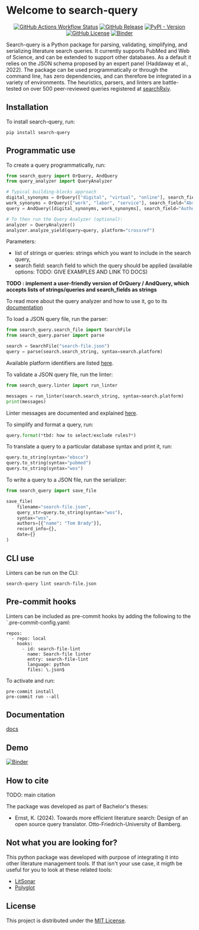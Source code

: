 #  Welcome to search-query

<div align="center">

[![GitHub Actions Workflow Status](https://img.shields.io/github/actions/workflow/status/CoLRev-Environment/search-query/.github%2Fworkflows%2Ftests.yml?label=tests)](https://github.com/CoLRev-Environment/search-query/actions/workflows/tests.yml)
[![GitHub Release](https://img.shields.io/github/v/release/CoLRev-Environment/search-query)](https://github.com/CoLRev-Environment/search-query/releases/)
[![PyPI - Version](https://img.shields.io/pypi/v/search-query?color=blue)](https://pypi.org/project/search-query/)
[![GitHub License](https://img.shields.io/github/license/CoLRev-Environment/search-query)](https://github.com/CoLRev-Environment/search-query/releases/)
[![Binder](https://mybinder.org/badge_logo.svg)](https://mybinder.org/v2/gh/CoLRev-Environment/search-query/HEAD?labpath=docs%2Fsource%2Fdemo.ipynb)

</div>

Search-query is a Python package for parsing, validating, simplifying, and serializing literature search queries.
It currently supports PubMed and Web of Science, and can be extended to support other databases.
As a default it relies on the JSON schema proposed by an expert panel (Haddaway et al., 2022).
The package can be used programmatically or through the command line, has zero dependencies, and can therefore be integrated in a variety of environments.
The heuristics, parsers, and linters are battle-tested on over 500 peer-reviewed queries registered at [searchRxiv](https://www.cabidigitallibrary.org/journal/searchrxiv).

## Installation

To install search-query, run:

```
pip install search-query
```

## Programmatic use

To create a query programmatically, run:

```Python
from search_query import OrQuery, AndQuery
from query_analyzer import QueryAnalyzer

# Typical building-blocks approach
digital_synonyms = OrQuery(["digital", "virtual", "online"], search_field="Abstract")
work_synonyms = OrQuery(["work", "labor", "service"], search_field="Abstract")
query = AndQuery([digital_synonyms, work_synonyms], search_field="Author Keywords")

# To then run the Query Analyzer (optional):
analyzer = QueryAnalyzer()
analyzer.analyze_yield(query=query, platform="crossref")
```

Parameters:

- list of strings or queries: strings which you want to include in the search query,
- search field: search field to which the query should be applied (available options: TODO: GIVE EXAMPLES AND LINK TO DOCS)

**TODO : implement a user-friendly version of OrQuery / AndQuery, which accepts lists of strings/queries and search_fields as strings**

To read more about the query analyzer and how to use it, go to its [documentation](query_analyzer/analyzer_README.md)

To load a JSON query file, run the parser:

```python
from search_query.search_file import SearchFile
from search_query.parser import parse

search = SearchFile("search-file.json")
query = parse(search.search_string, syntax=search.platform)
```

Available platform identifiers are listed [here](search_query/constants.py).

To validate a JSON query file, run the linter:

```Python
from search_query.linter import run_linter

messages = run_linter(search.search_string, syntax=search.platform)
print(messages)
```

Linter messages are documented and explained [here](docs/dev_linter.md).

To simplify and format a query, run:

```Python
query.format(*tbd: how to select/exclude rules?*)
```
To translate a query to a particular database syntax and print it, run:

```Python
query.to_string(syntax="ebsco")
query.to_string(syntax="pubmed")
query.to_string(syntax="wos")
```

To write a query to a JSON file, run the serializer:

```Python
from search_query import save_file

save_file(
    filename="search-file.json",
    query_str=query.to_string(syntax="wos"),
    syntax="wos",
    authors=[{"name": "Tom Brady"}],
    record_info={},
    date={}
)
```

## CLI use

Linters can be run on the CLI:

```
search-query lint search-file.json
```

## Pre-commit hooks

Linters can be included as pre-commit hooks by adding the following to the `.pre-commit-config.yaml:

```
repos:
  - repo: local
    hooks:
      - id: search-file-lint
        name: Search-file linter
        entry: search-file-lint
        language: python
        files: \.json$
```

<!--
TODO: the previous one should be for dev. Enable (based on [.pre-commit-hooks.yaml](https://github.com/pre-commit/pre-commit-hooks/blob/main/.pre-commit-hooks.yaml)):

```
-   repo: https://github.com/pre-commit/pre-commit-hooks
    rev: v4.6.0  # Use the ref you want to point at
    hooks:
    -   id: trailing-whitespace
```
-->

To activate and run:

```
pre-commit install
pre-commit run --all
```

## Documentation

[docs](docs/readme.md)

## Demo

[![Binder](https://mybinder.org/badge_logo.svg)](https://mybinder.org/v2/gh/CoLRev-Environment/search-query/HEAD?labpath=docs%2Fsource%2Fdemo.ipynb)

## How to cite

TODO: main citation

The package was developed as part of Bachelor's theses:

- Ernst, K. (2024). Towards more efficient literature search: Design of an open source query translator. Otto-Friedrich-University of Bamberg.

## Not what you are looking for?

This python package was developed with purpose of integrating it into other literature management tools. If that isn't your use case, it migth be useful for you to look at these related tools:

- [LitSonar](https://litsonar.com/)
- [Polyglot](https://sr-accelerator.com/#/polyglot)

## License

This project is distributed under the [MIT License](LICENSE).
